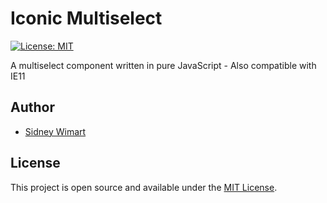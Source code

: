 # Iconic Multiselect

[![License: MIT](https://img.shields.io/badge/License-MIT-blue.svg)](https://opensource.org/licenses/MIT) 

A multiselect component written in pure JavaScript - Also compatible with IE11

## Author

- [Sidney Wimart](https://github.com/sidneywm)

## License

This project is open source and available under the [MIT License](LICENSE).